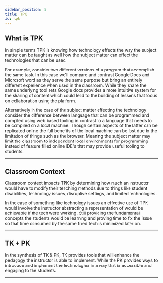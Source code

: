 ```yaml
---
sidebar_position: 5
title: TPK
id: tpk
---
```


## What is TPK

In simple terms TPK is knowing how technology effects the way the subject matter can be taught as well how the subject matter can effect the technologies that can be used.

For example, consider two different versions of a program that accomplish the same task. In this case we'll compare and contrast Google Docs and Microsoft word as they serve the same purpose but bring an entirely different experience when used in the classroom. While they share the same underlying tool sets Google docs provides a more intuitive system for the sharing of content which could lead to the building of lessons that focus on collaboration using the platform.

Alternatively in the case of the subject matter effecting the technology consider the difference between language that can be programmed and compiled using web based tooling in contrast to a language that needs to be compiled on a local machine. Though certain aspects of the latter can be replicated online the full benefits of the local machine can be lost due to the limitation of things such as the browser. Meaning the subject matter may limit the classroom to independent local environments for programming instead of feature filled online IDE's that may provide useful tooling to students.

---

## Classroom Context

Classroom context impacts TPK by determining how much an instructor would have to modify their teaching methods due to things like student disabilities, technology issues, disruptive settings, and limited technologies.

In the case of something like technology issues an effective use of TPK would involve the instructor abstracting a representation of would be achievable if the tech were working. Still providing the fundamental concepts the students would be learning and proving time to fix the issue so that time consumed by the same fixed tech is minimized later on.

---

## TK + PK

In the synthesis of TK & PK, TK provides tools that will enhance the pedagogy the instructor is able to implement. While the PK provides ways to introduce and implement the technologies in a way that is accessible and engaging to the students.

---
